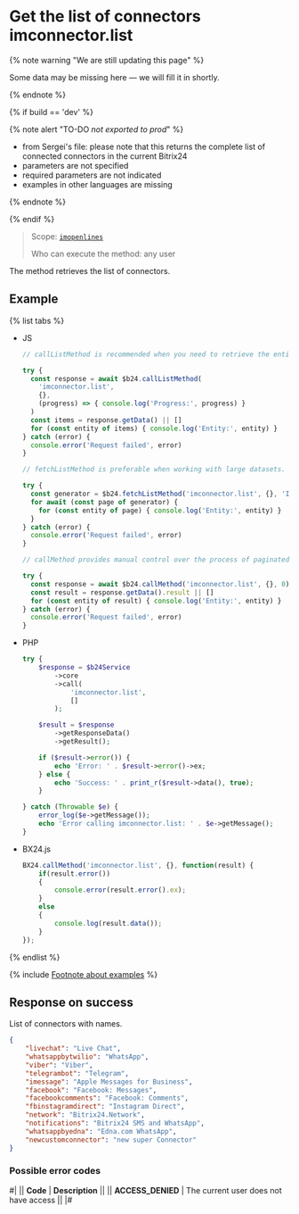 # Get the list of connectors imconnector.list

{% note warning "We are still updating this page" %}

Some data may be missing here — we will fill it in shortly.

{% endnote %}

{% if build == 'dev' %}

{% note alert "TO-DO _not exported to prod_" %}

- from Sergei's file: please note that this returns the complete list of connected connectors in the current Bitrix24
- parameters are not specified
- required parameters are not indicated
- examples in other languages are missing

{% endnote %}

{% endif %}

> Scope: [`imopenlines`](../../scopes/permissions.md)
>
> Who can execute the method: any user

The method retrieves the list of connectors.

## Example

{% list tabs %}

- JS

    ```js
    // callListMethod is recommended when you need to retrieve the entire set of list data and the volume of records is relatively small (up to about 1000 items). The method loads all data at once, which can lead to high memory load when working with large volumes.
    
    try {
      const response = await $b24.callListMethod(
        'imconnector.list',
        {},
        (progress) => { console.log('Progress:', progress) }
      )
      const items = response.getData() || []
      for (const entity of items) { console.log('Entity:', entity) }
    } catch (error) {
      console.error('Request failed', error)
    }
    
    // fetchListMethod is preferable when working with large datasets. The method implements iterative selection using a generator, allowing data to be processed in parts and efficiently using memory.
    
    try {
      const generator = $b24.fetchListMethod('imconnector.list', {}, 'ID')
      for await (const page of generator) {
        for (const entity of page) { console.log('Entity:', entity) }
      }
    } catch (error) {
      console.error('Request failed', error)
    }
    
    // callMethod provides manual control over the process of paginated data retrieval through the start parameter. Suitable for scenarios where precise control over request batches is required. However, it may be less efficient compared to fetchListMethod with large volumes of data.
    
    try {
      const response = await $b24.callMethod('imconnector.list', {}, 0)
      const result = response.getData().result || []
      for (const entity of result) { console.log('Entity:', entity) }
    } catch (error) {
      console.error('Request failed', error)
    }
    ```

- PHP

    ```php
    try {
        $response = $b24Service
            ->core
            ->call(
                'imconnector.list',
                []
            );
    
        $result = $response
            ->getResponseData()
            ->getResult();
    
        if ($result->error()) {
            echo 'Error: ' . $result->error()->ex;
        } else {
            echo 'Success: ' . print_r($result->data(), true);
        }
    
    } catch (Throwable $e) {
        error_log($e->getMessage());
        echo 'Error calling imconnector.list: ' . $e->getMessage();
    }
    ```

- BX24.js

    ```js
    BX24.callMethod('imconnector.list', {}, function(result) {
        if(result.error())
        {
            console.error(result.error().ex);
        }
        else
        {
            console.log(result.data());
        }
    });
    ```

{% endlist %}

{% include [Footnote about examples](../../../_includes/examples.md) %}

## Response on success

List of connectors with names.

```json
{
    "livechat": "Live Chat",
    "whatsappbytwilio": "WhatsApp",
    "viber": "Viber",
    "telegrambot": "Telegram",
    "imessage": "Apple Messages for Business",
    "facebook": "Facebook: Messages",
    "facebookcomments": "Facebook: Comments",
    "fbinstagramdirect": "Instagram Direct",
    "network": "Bitrix24.Network",
    "notifications": "Bitrix24 SMS and WhatsApp",
    "whatsappbyedna": "Edna.com WhatsApp",
    "newcustomconnector": "new super Connector"
}
```

### Possible error codes

#|
|| **Code** | **Description** ||
|| **ACCESS_DENIED** | The current user does not have access ||
|#